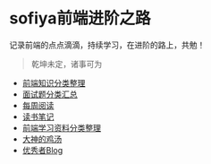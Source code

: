 # sofiya前端进阶之路

记录前端的点点滴滴，持续学习，在进阶的路上，共勉！

> 乾坤未定，诸事可为

- [前端知识分类整理](https://github.com/Sofiya-xuanxuan/blog/tree/master/1-Gather)
- [面试题分类汇总](https://github.com/Sofiya-xuanxuan/blog/tree/master/2-InterviewQuestion)
- [每周阅读](https://github.com/Sofiya-xuanxuan/blog/tree/master/3-Weeklyreading)
- [读书笔记](https://github.com/Sofiya-xuanxuan/blog/tree/master/4-ReadNotes)
- [前端学习资料分类整理](https://github.com/Sofiya-xuanxuan/blog/tree/master/5-LearningMaterials)
- [大神的鸡汤](https://github.com/Sofiya-xuanxuan/blog/tree/master/6-EfficientLearning)
- [优秀者Blog](https://github.com/Sofiya-xuanxuan/blog/tree/master/7-ExcellentBlog)


